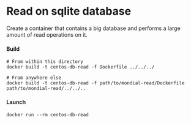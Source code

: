 # Read on sqlite database
Create a container that contains a big database and performs a large amount of read operations on it.

#### Build
```shell script
# From within this directory
docker build -t centos-db-read -f Dockerfile ../../../

# From anywhere else
docker build -t centos-db-read -f path/to/mondial-read/Dockerfile path/to/mondial-read/../../..
```

#### Launch
```shell script
docker run --rm centos-db-read
```